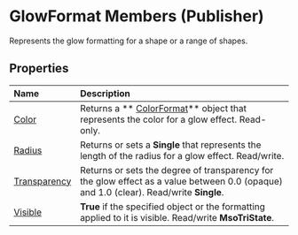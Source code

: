 
# GlowFormat Members (Publisher)
Represents the glow formatting for a shape or a range of shapes.

## Properties



|**Name**|**Description**|
|:-----|:-----|
| [Color](13c6472d-ca4a-02e0-c6cb-d8d43e8e52e8.md)|Returns a  ** [ColorFormat](659069e1-e359-94d7-de06-a1d98378193b.md)** object that represents the color for a glow effect. Read-only.|
| [Radius](50d1e9f5-65ed-7fb3-c05c-32487587baf1.md)|Returns or sets a  **Single** that represents the length of the radius for a glow effect. Read/write.|
| [Transparency](7c05f25a-5fc1-aa75-b960-19164621ccec.md)|Returns or sets the degree of transparency for the glow effect as a value between 0.0 (opaque) and 1.0 (clear). Read/write  **Single**.|
| [Visible](f069a9fe-c855-ea3f-9dbc-3daef7f9fbb4.md)| **True** if the specified object or the formatting applied to it is visible. Read/write **MsoTriState**.|
